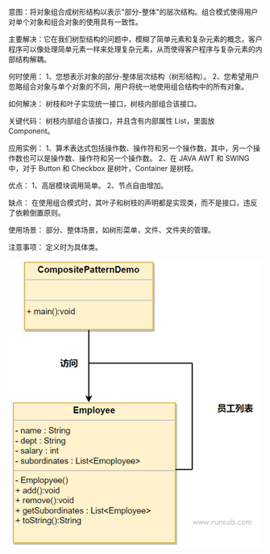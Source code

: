 意图：将对象组合成树形结构以表示"部分-整体"的层次结构。组合模式使得用户对单个对象和组合对象的使用具有一致性。

主要解决：它在我们树型结构的问题中，模糊了简单元素和复杂元素的概念，客户程序可以像处理简单元素一样来处理复杂元素，从而使得客户程序与复杂元素的内部结构解耦。

何时使用： 
1、您想表示对象的部分-整体层次结构（树形结构）。 
2、您希望用户忽略组合对象与单个对象的不同，用户将统一地使用组合结构中的所有对象。

如何解决：
树枝和叶子实现统一接口，树枝内部组合该接口。

关键代码：
树枝内部组合该接口，并且含有内部属性 List，里面放 Component。

应用实例： 
1、算术表达式包括操作数、操作符和另一个操作数，其中，另一个操作数也可以是操作数、操作符和另一个操作数。 
2、在 JAVA AWT 和 SWING 中，对于 Button 和 Checkbox 是树叶，Container 是树枝。

优点： 
1、高层模块调用简单。 
2、节点自由增加。

缺点：
在使用组合模式时，其叶子和树枝的声明都是实现类，而不是接口，违反了依赖倒置原则。

使用场景：
部分、整体场景，如树形菜单，文件、文件夹的管理。

注意事项：
定义时为具体类。

![composite.png](..%2F..%2F..%2F..%2Fresources%2Fstatic%2Fimg%2Fcomposite.png)